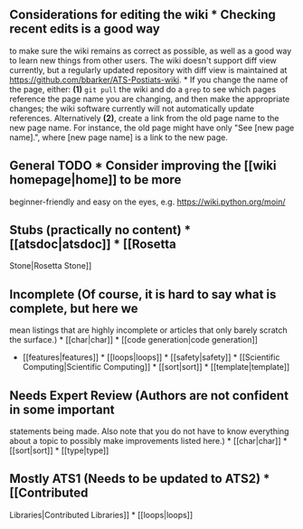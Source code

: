 ## Considerations for editing the wiki * Checking recent edits is a good way
to make sure the wiki remains as correct as possible, as well as a good way
to learn new things from other users. The wiki doesn't support diff view
currently, but a regularly updated repository with diff view is maintained
at https://github.com/bbarker/ATS-Postiats-wiki.  * If you change the name
of the page, either: **(1)** `git pull` the wiki and do a `grep` to see
which pages reference the page name you are changing, and then make the
appropriate changes; the wiki software currently will not automatically
update references. Alternatively **(2)**, create a link from the old page
name to the new page name. For instance, the old page might have only "See
[new page name].", where [new page name] is a link to the new page.

## General TODO * Consider improving the [[wiki homepage|home]] to be more
beginner-friendly and easy on the eyes, e.g. https://wiki.python.org/moin/

## Stubs (practically no content)  * [[atsdoc|atsdoc]] * [[Rosetta
Stone|Rosetta Stone]]


## Incomplete (Of course, it is hard to say what is complete, but here we
mean listings that are highly incomplete or articles that only barely
scratch the surface.)  * [[char|char]] * [[code generation|code generation]]
* [[features|features]] * [[loops|loops]] * [[safety|safety]] * [[Scientific
Computing|Scientific Computing]] * [[sort|sort]] * [[template|template]]


## Needs Expert Review (Authors are not confident in some important
statements being made.  Also note that you do not have to know everything
about a topic to possibly make improvements listed here.)  * [[char|char]] *
[[sort|sort]] * [[type|type]]

## Mostly ATS1 (Needs to be updated to ATS2)  * [[Contributed
Libraries|Contributed Libraries]] * [[loops|loops]]


